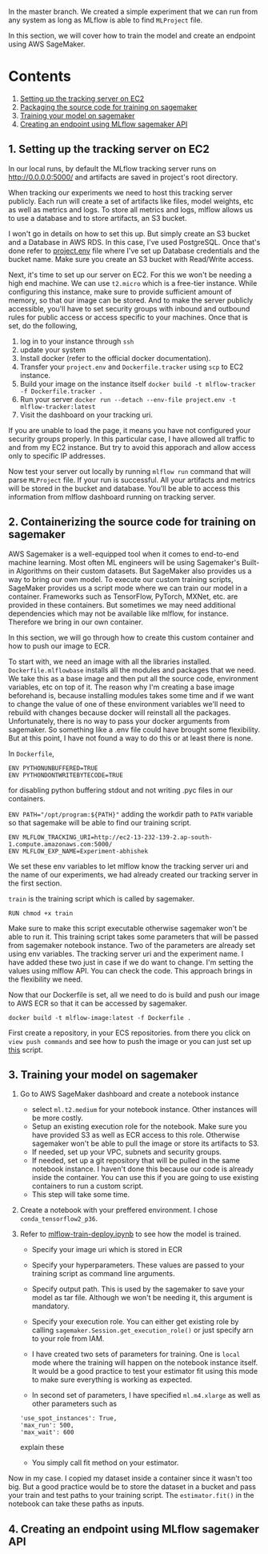 In the master branch. We created a simple experiment that we can run from any system as long as MLflow is able to find `MLProject` file.

In this section, we will cover how to train the model and create an endpoint using AWS SageMaker.


# Contents

1. [Setting up the tracking server on EC2](#1-setting-up-the-tracking-server-on-ec2)
2. [Packaging the source code for training on sagemaker](#2-containerizing-the-source-code-for-training-on-sagemaker)
3. [Training your model on sagemaker](#3-training-your-model-on-sagemaker)
4. [Creating an endpoint using MLflow sagemaker API](#4-creating-an-endpoint-using-mlflow-sagemaker-api)

## 1. Setting up the tracking server on EC2

In our local runs, by default the MLflow tracking server runs on http://0.0.0.0:5000/ and artifacts are saved in project's root directory.

When tracking our experiments we need to host this tracking server publicly. Each run will create a set of artifacts like files, model weights, etc as well as metrics and logs. To store all metrics and logs, mlflow allows us to use a database and to store artifacts, an S3 bucket.

I won't go in details on how to set this up. But simply create an S3 bucket and a Database in AWS RDS. In this case, I've used PostgreSQL. Once that's done refer to [project.env](project.env) file where I've set up Database credentials and the bucket name. Make sure you create an S3 bucket with Read/Write access.

Next, it's time to set up our server on EC2. For this we won't be needing a high end machine. We can use `t2.micro` which is a free-tier instance. While configuring this instance, make sure to provide sufficient amount of memory, so that our image can be stored. And to make the server publicly accessible, you'll have to set security groups with inbound and outbound rules for public access or access specific to your machines. Once that is set, do the following,

1. log in to your instance through `ssh`
2. update your system
3. Install docker (refer to the official docker documentation).
4. Transfer your `project.env` and `Dockerfile.tracker` using `scp` to EC2 instance.
5. Build your image on the instance itself `docker build -t mlflow-tracker -f Dockerfile.tracker .`
6. Run your server `docker run --detach --env-file project.env -t mlflow-tracker:latest`
7. Visit the dashboard on your tracking uri.

If you are unable to load the page, it means you have not configured your security groups properly. In this particular case, I have allowed all traffic to and from my EC2 instance. But try to avoid this apporach and allow access only to specific IP addresses.

Now test your server out locally by running `mlflow run` command that will parse `MLProject` file. If your run is successful. All your artifacts and metrics will be stored in the bucket and database. You'll be able to access this information from mlflow dashboard running on tracking server.



## 2. Containerizing the source code for training on sagemaker

AWS Sagemaker is a well-equipped tool when it comes to end-to-end machine learning. Most often ML engineers will be using Sagemaker's Built-in Algorithms on their custom datasets. But SageMaker also provides us a way to bring our own model. To execute our custom training scripts, SageMaker provides us a script mode where we can train our model in a container. Frameworks such as TensorFlow, PyTorch, MXNet, etc. are provided in these containers. But sometimes we may need additional dependencies which may not be available like mlflow, for instance. Therefore we bring in our own container.

In this section, we will go through how to create this custom container and how to push our image to ECR.

To start with, we need an image with all the libraries installed. `Dockerfile.mlflowbase` installs all the modules and packages that we need. We take this as a base image and then put all the source code, environment variables, etc on top of it. The reason why I'm creating a base image beforehand is, because installing modules takes some time and if we want to change the value of one of these environment variables we'll need to rebuild with changes because docker will reinstall all the packages. Unfortunately, there is no way to pass your docker arguments from sagemaker. So something like a .env file could have brought some flexibility. But at this point, I have not found a way to do this or at least there is none.

In `Dockerfile`,

```
ENV PYTHONUNBUFFERED=TRUE
ENV PYTHONDONTWRITEBYTECODE=TRUE
```

for disabling python buffering stdout and not writing .pyc files in our containers.

`ENV PATH="/opt/program:${PATH}"` adding the workdir path to `PATH` variable so that sagemake will be able to find our training script.


```
ENV MLFLOW_TRACKING_URI=http://ec2-13-232-139-2.ap-south-1.compute.amazonaws.com:5000/
ENV MLFLOW_EXP_NAME=Experiment-abhishek
```

We set these env variables to let mlflow know the tracking server uri and the name of our experiments, we had already created our tracking server in the first section.


`train` is the training script which is called by sagemaker. 
```
RUN chmod +x train
```
Make sure to make this script executable otherwise sagemaker won't be able to run it. This training script takes some parameters that will be passed from sagemaker notebook instance. Two of the parameters are already set using env variables. The tracking server uri and the experiment name. I have added these two just in case if we do want to change. I'm setting the values using mlflow API. You can check the code. This approach brings in the flexibility we need.

Now that our Dockerfile is set, all we need to do is build and push our image to AWS ECR so that it can be accessed by sagemaker.

`docker build -t mlflow-image:latest -f Dockerfile .`


First create a repository, in your ECS repositories. from there you click on `view push commands` and see how to push the image or you can just set up [this](https://github.com/aws/amazon-sagemaker-examples/blob/master/advanced_functionality/scikit_bring_your_own/container/build_and_push.sh) script.



## 3. Training your model on sagemaker

1. Go to AWS SageMaker dashboard and create a notebook instance
    - select `ml.t2.medium` for your notebook instance. Other instances will be more costly.
    - Setup an existing execution role for the notebook. Make sure you have provided S3 as well as ECR access to this role. Otherwise sagemaker won't be able to pull the image or store its artifacts to S3.
    - If needed, set up your VPC, subnets and security groups.
    - If needed, set up a git repository that will be pulled in the same notebook instance. I haven't done this because our code is already inside the container. You can use this if you are going to use existing containers to run a custom script.
    - This step will take some time.
2. Create a notebook with your preffered environment. I chose `conda_tensorflow2_p36`.
3. Refer to [mlflow-train-deploy.ipynb](mlflow-train-deploy.ipynb) to see how the model is trained.
    - Specify your image uri which is stored in ECR
    - Specify your hyperparameters. These values are passed to your training script as command line arguments.
    - Specify output path. This is used by the sagemaker to save your model as tar file. Although we won't be needing it, this argument is mandatory.
    - Specify your execution role. You can either get existing role by calling `sagemaker.Session.get_execution_role()` or just specify arn to your role from IAM.
    - I have created two sets of parameters for training. One is `local` mode where the training will happen on the notebook instance itself. It would be a good practice to test your estimator fit using this mode to make sure everything is working as expected.

    - In second set of parameters, I have specified `ml.m4.xlarge` as well as other parameters such as 
    ```
    'use_spot_instances': True,
    'max_run': 500,
    'max_wait': 600
    ``` 

    explain these

    - You simply call fit method on your estimator.


Now in my case. I copied my dataset inside a container since it wasn't too big. But a good practice would be to store the dataset in a bucket and pass your train and test paths to your training script. The `estimator.fit()` in the notebook can take these paths as inputs.

## 4. Creating an endpoint using MLflow sagemaker API